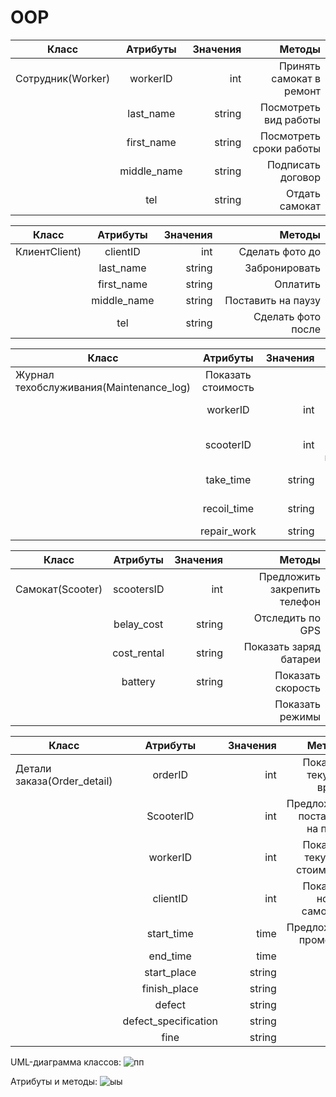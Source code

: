 # OOP
| Класс      | Атрибуты         | Значения  |       Методы      |
| ------------- |:-------------:| -----:|  -----:  |
| Сотрудник(Worker)    | workerID| int |     Принять самокат в ремонт |
|     | last_name     |   string |                    Посмотреть вид работы|
| | first_name   |    string|Посмотреть сроки работы| 
| |   middle_name            |    string   |        Подписать договор     |
| |      tel         |      string |        Отдать самокат        |


| Класс      | Атрибуты         | Значения  |       Методы      |
| ------------- |:-------------:| -----:|  -----:  |
|  КлиентClient)    | сlientID| int |    Сделать фото до|
|     | last_name     |   string |                     Забронировать |
| | first_name   |    string|Оплатить| 
| |   middle_name            |    string   |        Поставить на паузу     |
| |      tel         |      string |        Сделать фото после    |











|  Класс    |      Атрибуты    | Значения  |Методы|
| ------------- |:-------------:| -----:|  -----:  |        
|   Журнал техобслуживания(Maintenance_log)|       Показать стоимость  |
|     |    workerID    | int |     Показать вид работы   |
|  |     scooterID |   int  |       Показать перечень неисправностей    |
| |   take_time           |    string  |          Показать дату выдачи |
| |     recoil_time        |      string |     Запросить подпись   |
| |     repair_work       |      string |         |



|  Класс    |      Атрибуты    | Значения  |Методы|
| ------------- |:-------------:| -----:|  -----:  |    
|  Самокат(Scooter)  | scootersID | int |     Предложить закрепить телефон     |
|     |   belay_cost   | string |               Отследить по GPS    |
| |   сost_rental          |    string   |           Показать заряд батареи   |
| |     battery       |      string |           Показать скорость           |
| |        |                        |           Показать режимы          |



|  Класс    |      Атрибуты    | Значения  |Методы|
| ------------- |:-------------:| -----:|  -----:  |  
|   Детали заказа(Order_detail)  | orderID| int |Показать текущее время|
|     |    ScooterID    | int |Предложить поставить на паузу|
|  |     workerID |   int  |Показать текущую стоимость|
| |   clientID          |    int  |Показать номер самоката|
| |     start_time       |      time|Предложить промокод|
| |     end_time    |      time |
| |   start_place         |    string   |
| |     finish_place       |      string |
| |     defect   |      string |
| |     defect_specification      |      string |
| |     fine  |      string |

UML-диаграмма классов:
![пп](https://user-images.githubusercontent.com/104257748/169642702-475b2b2f-90fd-4fc9-918a-63f52dc15d84.png)



Атрибуты и методы:
![ыы](https://user-images.githubusercontent.com/104257748/169642230-722043b0-826a-42f3-af84-eb9182410904.png)



